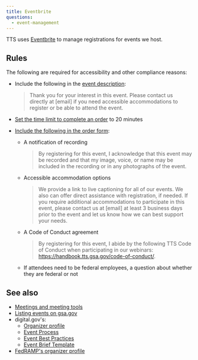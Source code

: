 ```yaml
---
title: Eventbrite
questions:
  - event-management
---
```


TTS uses [Eventbrite](https://www.eventbrite.com/) to manage registrations for events we host.

## Rules

The following are required for accessibility and other compliance reasons:

- Include the following in the [event description](https://www.eventbrite.com/support/articles/en_US/Multi_Group_How_To/how-to-create-an-event?lg=en_US#2-2):

  > Thank you for your interest in this event. Please contact us directly at [email] if you need accessible accommodations to register or be able to attend the event.

- [Set the time limit to complete an order](https://www.eventbrite.com/support/articles/en_US/How_To/how-to-increase-or-decrease-the-amount-of-time-to-complete-an-order) to 20 minutes
- [Include the following in the order form](https://www.eventbrite.com/support/articles/en_US/How_To/how-to-create-custom-questions-for-attendees):

  - A notification of recording

    > By registering for this event, I acknowledge that this event may be recorded and that my image, voice, or name may be included in the recording or in any photographs of the event.

  - Accessible accommodation options

    > We provide a link to live captioning for all of our events. We also can offer direct assistance with registration, if needed. If you require additional accommodations to participate in this event, please contact us at [email] at least 3 business days prior to the event and let us know how we can best support your needs.

  - A Code of Conduct agreement

    > By registering for this event, I abide by the following TTS Code of Conduct when participating in our webinars: https://handbook.tts.gsa.gov/code-of-conduct/.

  - If attendees need to be federal employees, a question about whether they are federal or not

## See also

- [Meetings and meeting tools]({{site.baseurl}}/meetings-and-meeting-tools/)
- [Listing events on gsa.gov](https://insite.gsa.gov/employee-resources/communications/digital-website-communication/gsagov-and-gsa-insite/using-the-content-management-platform-cmp/gsagov-and-gsa-insite-events)
- digital.gov's:
  - [Organizer profile](https://www.eventbrite.com/o/digitalgov-events-5601281415)
  - [Event Process](https://github.com/GSA/digitalgov.gov/wiki/Our-Typical-Event-Process)
  - [Event Best Practices](https://github.com/GSA/digitalgov.gov/wiki/Event-Best-Practices)
  - [Event Brief Template](https://docs.google.com/document/d/19nWpoa-v61MrqXWjI7U1aNdm0e7d1MPNEHhRx6TRJ2s/edit)
- [FedRAMP's organizer profile](https://www.eventbrite.com/o/fedramp-pmo-13413630716)
